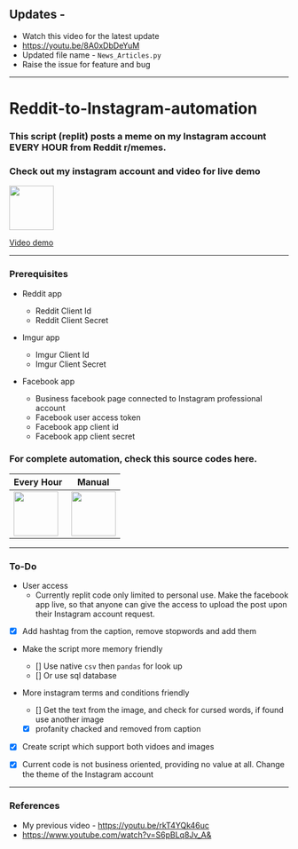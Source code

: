## Updates - 
- Watch this video for the latest update
- https://youtu.be/8A0xDbDeYuM
- Updated file name - `News_Articles.py`
- Raise the issue for feature and bug
---
# Reddit-to-Instagram-automation

### This script (replit) posts a meme on my Instagram account EVERY HOUR from Reddit r/memes. 

### Check out my instagram account and video for live demo

[<img src="https://i.imgur.com/pb74Top.png" width="80"/>](https://www.instagram.com/reddit.memes.top/)

[Video demo](https://www.linkedin.com/posts/aditya-rajgor_python-automation-instagram-activity-6924229896860762112-Bm3y?utm_source=linkedin_share&utm_medium=member_desktop_web)
<hr>

### Prerequisites
- Reddit app 
   - Reddit Client Id
   - Reddit Client Secret
   
- Imgur app
   - Imgur Client Id
   - Imgur Client Secret

- Facebook app
  - Business facebook page connected to Instagram professional account
  - Facebook user access token
  - Facebook app client id
  - Facebook app client secret

### For complete automation, check this source codes here. 
Every Hour | Manual
| --- | --- |
|[<img src="https://i.imgur.com/ixXsNZ8.png" width="80"/>](https://replit.com/@AdityaRajgor/RedditMemesSource)|[<img src="https://i.imgur.com/ixXsNZ8.png" width="80"/>](https://replit.com/@AdityaRajgor/LoopOfficial)|

---
### To-Do
- User access
   - Currently replit code only limited to personal use. Make the facebook app live, so that anyone can give the access to upload the post upon their Instagram account request. 
   
- [x] Add hashtag from the caption, remove stopwords and add them

- Make the script more memory friendly
   - [] Use native `csv` then `pandas` for look up
   - [] Or use sql database

- More instagram terms and conditions friendly
   - [] Get the text from the image, and check for cursed words, if found use another image
   - [x] profanity chacked and removed from caption

-  [x] Create script which support both vidoes and images

- [x] Current code is not business oriented, providing no value at all. Change the theme of the Instagram account 
 
---
### References
- My previous video - https://youtu.be/rkT4YQk46uc
- https://www.youtube.com/watch?v=S6pBLq8Jv_A&
